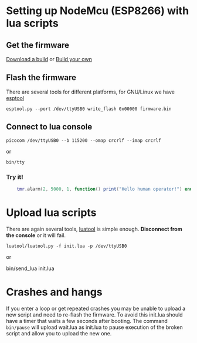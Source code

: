 # Setting up NodeMcu (ESP8266) with lua scripts

## Get the firmware

[Download a build](https://nodemcu-build.com/) or [Build your own](http://www.esp8266.com/wiki/doku.php?id=toolchain#how_to_setup_a_vm_to_host_your_toolchain)

## Flash the firmware

There are several tools for different platforms, for GNU/Linux we have [esptool](https://github.com/espressif/esptool/)

    esptool.py --port /dev/ttyUSB0 write_flash 0x00000 firmware.bin

## Connect to lua console

    picocom /dev/ttyUSB0 --b 115200 --omap crcrlf --imap crcrlf

or

    bin/tty

### Try it!

```lua
    tmr.alarm(2, 5000, 1, function() print("Hello human operator!") end )
```

# Upload lua scripts

There are again several tools, [luatool](https://github.com/4refr0nt/luatool)
is simple enough. **Disconnect from the console** or it will fail.

    luatool/luatool.py -f init.lua -p /dev/ttyUSB0

or

  bin/send_lua init.lua

# Crashes and hangs

If you enter a loop or get repeated crashes you may be unable to upload a new
script and need to re-flash the firmware. To avoid this init.lua should have a
timer that waits a few seconds after booting. The command `bin/pause` will 
upload wait.lua as init.lua to pause execution of the broken script and allow
you to upload the new one.
